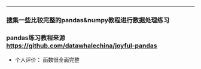 ## 
----
### 搜集一些比较完整的pandas&numpy教程进行数据处理练习
### pandas练习教程来源 https://github.com/datawhalechina/joyful-pandas
- 个人评价： 函数很全面完整
